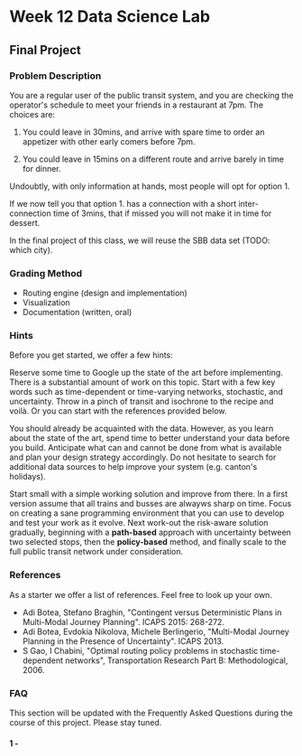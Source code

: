 # Week 12 Data Science Lab

## Final Project

### Problem Description

You are a regular user of the public transit system, and you are checking the operator's schedule to meet your friends
in a restaurant at 7pm. The choices are:

1. You could leave in 30mins, and arrive with spare time to order an appetizer with other early comers before 7pm.

2. You could leave in 15mins on a different route and arrive barely in time for dinner.

Undoubtly, with only information at hands, most people will opt for option 1.

If we now tell you that option 1. has a connection with a short inter-connection time of 3mins, that if missed
you will not make it in time for dessert.

In the final project of this class, we will reuse the SBB data set (TODO: which city).

### Grading Method
- Routing engine (design and implementation)
- Visualization
- Documentation (written, oral)

### Hints

Before you get started, we offer a few hints:

Reserve some time to Google up the state of the art before implementing. There is a substantial amount of work on this topic. Start with a few key words such as time-dependent
or time-varying networks, stochastic, and uncertainty. Throw in a pinch of transit and isochrone to the recipe and voilà.
Or you can start with the references provided below.

You should already be acquainted with the data.
However, as you learn about the state of the art, spend time to better understand your data before you build.
Anticipate what can and cannot be done from what is available and plan your design strategy accordingly. Do not hesitate to
search for additional data sources to help improve your system (e.g. canton's holidays).

Start small with a simple working solution and improve from there.
In a first version assume that all trains and busses are alwayws sharp on time.
Focus on creating a sane programming environment that you can use to develop and test your work as it evolve.
Next work-out the risk-aware solution gradually, beginning with a __path-based__ approach with uncertainty between two
selected stops, then the __policy-based__ method, and finally scale to the full public transit network under consideration.

### References

As a starter we offer a list of references. Feel free to look up your own.

* Adi Botea, Stefano Braghin, "Contingent versus Deterministic Plans in Multi-Modal Journey Planning". ICAPS 2015: 268-272.
* Adi Botea, Evdokia Nikolova, Michele Berlingerio, "Multi-Modal Journey Planning in the Presence of Uncertainty". ICAPS 2013.
* S Gao, I Chabini, "Optimal routing policy problems in stochastic time-dependent networks", Transportation Research Part B: Methodological, 2006.

### FAQ

This section will be updated with the Frequently Asked Questions during the course of this project. Please stay tuned.

#### 1 - 
